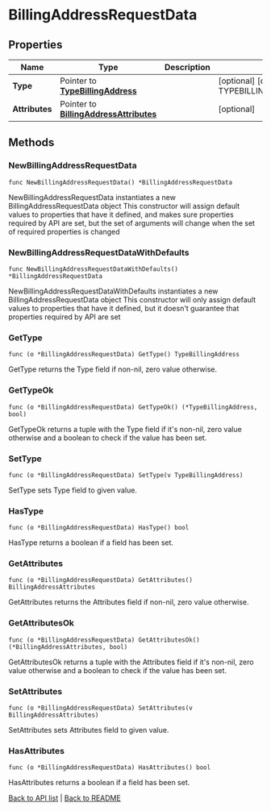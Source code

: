 # BillingAddressRequestData

## Properties

Name | Type | Description | Notes
------------ | ------------- | ------------- | -------------
**Type** | Pointer to [**TypeBillingAddress**](TypeBillingAddress.md) |  | [optional] [default to TYPEBILLINGADDRESS_BILLING_ADDRESS]
**Attributes** | Pointer to [**BillingAddressAttributes**](BillingAddressAttributes.md) |  | [optional] 

## Methods

### NewBillingAddressRequestData

`func NewBillingAddressRequestData() *BillingAddressRequestData`

NewBillingAddressRequestData instantiates a new BillingAddressRequestData object
This constructor will assign default values to properties that have it defined,
and makes sure properties required by API are set, but the set of arguments
will change when the set of required properties is changed

### NewBillingAddressRequestDataWithDefaults

`func NewBillingAddressRequestDataWithDefaults() *BillingAddressRequestData`

NewBillingAddressRequestDataWithDefaults instantiates a new BillingAddressRequestData object
This constructor will only assign default values to properties that have it defined,
but it doesn't guarantee that properties required by API are set

### GetType

`func (o *BillingAddressRequestData) GetType() TypeBillingAddress`

GetType returns the Type field if non-nil, zero value otherwise.

### GetTypeOk

`func (o *BillingAddressRequestData) GetTypeOk() (*TypeBillingAddress, bool)`

GetTypeOk returns a tuple with the Type field if it's non-nil, zero value otherwise
and a boolean to check if the value has been set.

### SetType

`func (o *BillingAddressRequestData) SetType(v TypeBillingAddress)`

SetType sets Type field to given value.

### HasType

`func (o *BillingAddressRequestData) HasType() bool`

HasType returns a boolean if a field has been set.

### GetAttributes

`func (o *BillingAddressRequestData) GetAttributes() BillingAddressAttributes`

GetAttributes returns the Attributes field if non-nil, zero value otherwise.

### GetAttributesOk

`func (o *BillingAddressRequestData) GetAttributesOk() (*BillingAddressAttributes, bool)`

GetAttributesOk returns a tuple with the Attributes field if it's non-nil, zero value otherwise
and a boolean to check if the value has been set.

### SetAttributes

`func (o *BillingAddressRequestData) SetAttributes(v BillingAddressAttributes)`

SetAttributes sets Attributes field to given value.

### HasAttributes

`func (o *BillingAddressRequestData) HasAttributes() bool`

HasAttributes returns a boolean if a field has been set.


[Back to API list](../README.md#documentation-for-api-endpoints) | [Back to README](../README.md)


